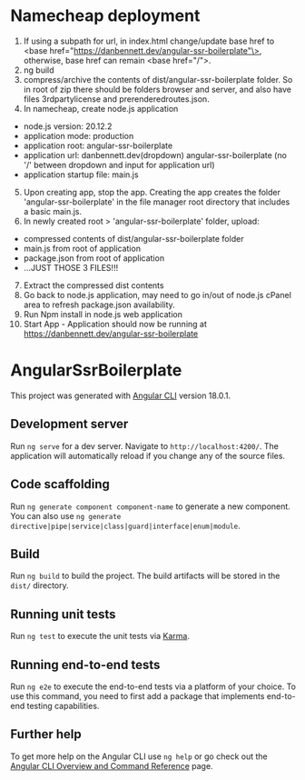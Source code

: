 # Namecheap deployment
1. If using a subpath for url, in index.html change/update base href to \<base href="https://danbennett.dev/angular-ssr-boilerplate"\>, otherwise, base href can remain  \<base href="/"\>.
2. ng build
3. compress/archive the contents of dist/angular-ssr-boilerplate folder. So in root of zip there should be folders browser and server, and also have files 3rdpartylicense and prerenderedroutes.json.
4. In namecheap, create node.js application
  - node.js version: 20.12.2
  - application mode: production
  - application root: angular-ssr-boilerplate
  - application url: danbennett.dev(dropdown)   angular-ssr-boilerplate (no '/' between dropdown and input for application url)
  - application startup file: main.js
5. Upon creating app, stop the app. Creating the app creates the folder 'angular-ssr-boilerplate' in the file manager root directory that includes a basic main.js.
6. In newly created root > 'angular-ssr-boilerplate' folder, upload:
  - compressed contents of dist/angular-ssr-boilerplate folder
  - main.js from root of application
  - package.json from root of application
  - ...JUST THOSE 3 FILES!!!
7. Extract the compressed dist contents
8. Go back to node.js application, may need to go in/out of node.js cPanel area to refresh package.json availability.
9. Run Npm install in node.js web application
10. Start App - Application should now be running at https://danbennett.dev/angular-ssr-boilerplate

# AngularSsrBoilerplate

This project was generated with [Angular CLI](https://github.com/angular/angular-cli) version 18.0.1.

## Development server

Run `ng serve` for a dev server. Navigate to `http://localhost:4200/`. The application will automatically reload if you change any of the source files.

## Code scaffolding

Run `ng generate component component-name` to generate a new component. You can also use `ng generate directive|pipe|service|class|guard|interface|enum|module`.

## Build

Run `ng build` to build the project. The build artifacts will be stored in the `dist/` directory.

## Running unit tests

Run `ng test` to execute the unit tests via [Karma](https://karma-runner.github.io).

## Running end-to-end tests

Run `ng e2e` to execute the end-to-end tests via a platform of your choice. To use this command, you need to first add a package that implements end-to-end testing capabilities.

## Further help

To get more help on the Angular CLI use `ng help` or go check out the [Angular CLI Overview and Command Reference](https://angular.dev/tools/cli) page.
